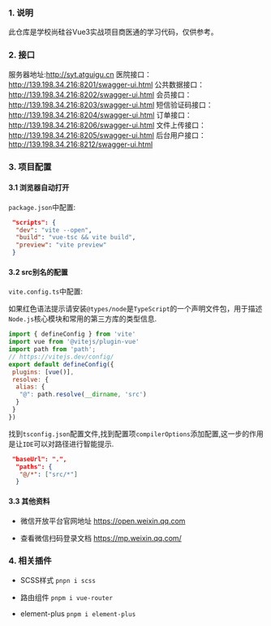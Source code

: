 ### 1. 说明
此仓库是学校尚硅谷Vue3实战项目商医通的学习代码，仅供参考。

### 2. 接口
服务器地址:http://syt.atguigu.cn
医院接口：http://139.198.34.216:8201/swagger-ui.html
公共数据接口：http://139.198.34.216:8202/swagger-ui.html
会员接口：http://139.198.34.216:8203/swagger-ui.html
短信验证码接口：http://139.198.34.216:8204/swagger-ui.html
订单接口：http://139.198.34.216:8206/swagger-ui.html
文件上传接口：http://139.198.34.216:8205/swagger-ui.html
后台用户接口：http://139.198.34.216:8212/swagger-ui.html


### 3. 项目配置

#### 3.1 浏览器自动打开
`package.json`中配置:
```json
 "scripts": {
  "dev": "vite --open",
  "build": "vue-tsc && vite build",
  "preview": "vite preview"
 }
```

#### 3.2 src别名的配置

`vite.config.ts`中配置:

如果红色语法提示请安装`@types/node`是`TypeScript`的一个声明文件包，用于描述`Node.js`核心模块和常用的第三方库的类型信息.

```js
import { defineConfig } from 'vite'
import vue from '@vitejs/plugin-vue'
import path from 'path';
// https://vitejs.dev/config/
export default defineConfig({
 plugins: [vue()],
 resolve: {
  alias: {
   "@": path.resolve(__dirname, 'src')
  }
 }
})
```

找到`tsconfig.json`配置文件,找到配置项`compilerOptions`添加配置,这一步的作用是让`IDE`可以对路径进行智能提示.

```json
 "baseUrl": ".",
  "paths": {
   "@/*": ["src/*"]
  }
```

#### 3.3 其他资料

+ 微信开放平台官网地址
https://open.weixin.qq.com

+ 查看微信扫码登录文档
https://mp.weixin.qq.com/

### 4. 相关插件

+ SCSS样式
`pnpn i scss`

+ 路由组件
`pnpm i vue-router`

+ element-plus
`pnpm i element-plus`



